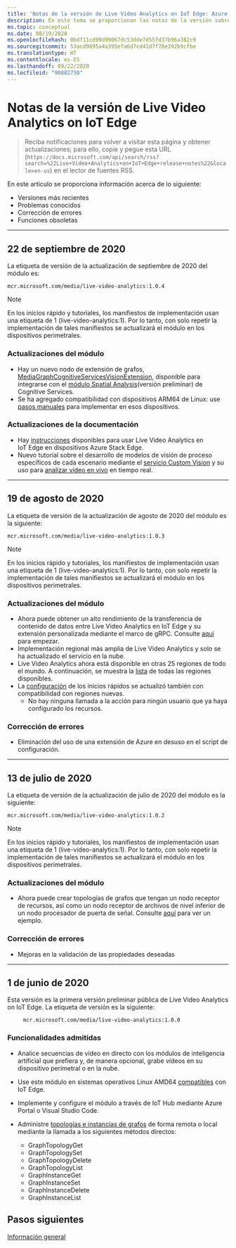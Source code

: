 ```yaml
---
title: 'Notas de la versión de Live Video Analytics on IoT Edge: Azure'
description: En este tema se proporcionan las notas de la versión sobre las mejoras, las versiones, las correcciones de errores y los problemas conocidos de Live Video Analytics on IoT Edge.
ms.topic: conceptual
ms.date: 08/19/2020
ms.openlocfilehash: 0bdf11cd99d99067dc53dde7d55fd37b96a382c9
ms.sourcegitcommit: 53acd9895a4a395efa6d7cd41d7f78e392b9cfbe
ms.translationtype: HT
ms.contentlocale: es-ES
ms.lasthandoff: 09/22/2020
ms.locfileid: "90882730"
---
```

# <a name="live-video-analytics-on-iot-edge-release-notes"></a>Notas de la versión de Live Video Analytics on IoT Edge

>Reciba notificaciones para volver a visitar esta página y obtener actualizaciones; para ello, copie y pegue esta URL (`https://docs.microsoft.com/api/search/rss?search=%22Live+Video+Analytics+on+IoT+Edge+release+notes%22&locale=en-us`) en el lector de fuentes RSS.

En este artículo se proporciona información acerca de lo siguiente:

* Versiones más recientes
* Problemas conocidos
* Corrección de errores
* Funciones obsoletas

<hr width=100%>

## <a name="september-22-2020"></a>22 de septiembre de 2020

La etiqueta de versión de la actualización de septiembre de 2020 del módulo es:

```
mcr.microsoft.com/media/live-video-analytics:1.0.4
```

> [!NOTE]
> En los inicios rápido y tutoriales, los manifiestos de implementación usan una etiqueta de 1 (live-video-analytics:1). Por lo tanto, con solo repetir la implementación de tales manifiestos se actualizará el módulo en los dispositivos perimetrales.

### <a name="module-updates"></a>Actualizaciones del módulo

* Hay un nuevo nodo de extensión de grafos, [MediaGraphCognitiveServicesVisionExtension](custom-vision-tutorial.md), disponible para integrarse con el [módulo Spatial Analysis](spatial-analysis-tutorial.md)(versión preliminar) de Cognitive Services.
* Se ha agregado compatibilidad con dispositivos ARM64 de Linux: use [pasos manuales](deploy-iot-edge-device.md) para implementar en esos dispositivos.

### <a name="documentation-updates"></a>Actualizaciones de la documentación

* Hay [instrucciones](deploy-azure-stack-edge-how-to.md) disponibles para usar Live Video Analytics en IoT Edge en dispositivos Azure Stack Edge.
* Nuevo tutorial sobre el desarrollo de modelos de visión de proceso específicos de cada escenario mediante el [servicio Custom Vision](https://azure.microsoft.com/services/cognitive-services/custom-vision-service/) y su uso para [analizar vídeo en vivo](custom-vision-tutorial.md) en tiempo real.

<hr width=100%>

## <a name="august-19-2020"></a>19 de agosto de 2020

La etiqueta de versión de la actualización de agosto de 2020 del módulo es la siguiente:

```
mcr.microsoft.com/media/live-video-analytics:1.0.3
```

> [!NOTE]
> En los inicios rápido y tutoriales, los manifiestos de implementación usan una etiqueta de 1 (live-video-analytics:1). Por lo tanto, con solo repetir la implementación de tales manifiestos se actualizará el módulo en los dispositivos perimetrales.

### <a name="module-updates"></a>Actualizaciones del módulo

* Ahora puede obtener un alto rendimiento de la transferencia de contenido de datos entre Live Video Analytics en IoT Edge y su extensión personalizada mediante el marco de gRPC. Consulte [aquí](analyze-live-video-use-your-grpc-model-quickstart.md) para empezar.
* Implementación regional más amplia de Live Video Analytics y solo se ha actualizado el servicio en la nube.  
* Live Video Analytics ahora está disponible en otras 25 regiones de todo el mundo. A continuación, se muestra la [lista](https://azure.microsoft.com/global-infrastructure/services/?products=media-services) de todas las regiones disponibles.  
* La [configuración](https://aka.ms/lva-edge/setup-resources-for-samples) de los inicios rápidos se actualizó también con compatibilidad con regiones nuevas.
    * No hay ninguna llamada a la acción para ningún usuario que ya haya configurado los recursos.

### <a name="bug-fixes"></a>Corrección de errores 

* Eliminación del uso de una extensión de Azure en desuso en el script de configuración.

<hr width=100%>

## <a name="july-13-2020"></a>13 de julio de 2020

La etiqueta de versión de la actualización de julio de 2020 del módulo es la siguiente:

```
mcr.microsoft.com/media/live-video-analytics:1.0.2
```

> [!NOTE]
> En los inicios rápido y tutoriales, los manifiestos de implementación usan una etiqueta de 1 (live-video-analytics:1). Por lo tanto, con solo repetir la implementación de tales manifiestos se actualizará el módulo en los dispositivos perimetrales.

### <a name="module-updates"></a>Actualizaciones del módulo

* Ahora puede crear topologías de grafos que tengan un nodo receptor de recursos, así como un nodo receptor de archivos de nivel inferior de un nodo procesador de puerta de señal. Consulte [aquí](https://github.com/Azure/live-video-analytics/tree/master/MediaGraph/topologies/evr-motion-assets-files) para ver un ejemplo.

### <a name="bug-fixes"></a>Corrección de errores

* Mejoras en la validación de las propiedades deseadas

<hr width=100%>

## <a name="june-1-2020"></a>1 de junio de 2020

Esta versión es la primera versión preliminar pública de Live Video Analytics on IoT Edge. La etiqueta de versión es la siguiente:

```
     mcr.microsoft.com/media/live-video-analytics:1.0.0
```

### <a name="supported-functionalities"></a>Funcionalidades admitidas

* Analice secuencias de vídeo en directo con los módulos de inteligencia artificial que prefiera y, de manera opcional, grabe vídeos en su dispositivo perimetral o en la nube.
* Use este módulo en sistemas operativos Linux AMD64 [compatibles](../../iot-edge/support.md) con IoT Edge.
* Implemente y configure el módulo a través de IoT Hub mediante Azure Portal o Visual Studio Code.
* Administre [topologías e instancias de grafos](media-graph-concept.md#media-graph-topologies-and-instances) de forma remota o local mediante la llamada a los siguientes métodos directos:

    *   GraphTopologyGet
    *   GraphTopologySet
    *   GraphTopologyDelete
    *   GraphTopologyList
    *   GraphInstanceGet
    *   GraphInstanceSet
    *   GraphInstanceDelete
    *   GraphInstanceList

## <a name="next-steps"></a>Pasos siguientes

[Información general](overview.md)
